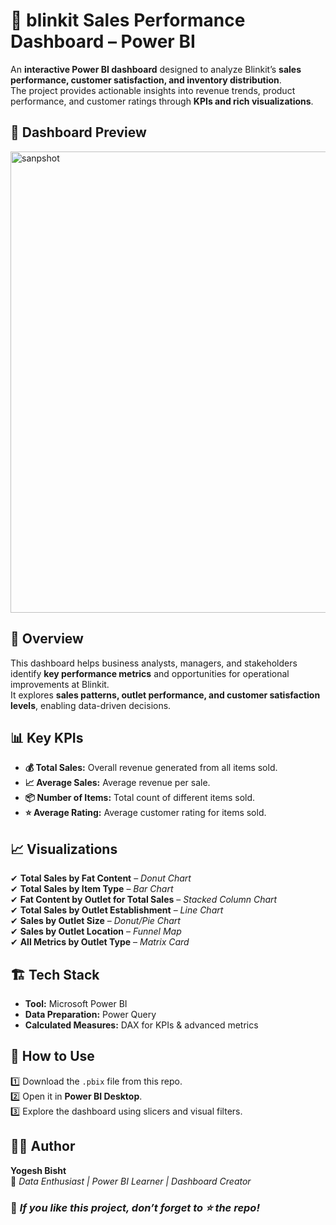 # 🛒 blinkit Sales Performance Dashboard – Power BI

An **interactive Power BI dashboard** designed to analyze Blinkit’s **sales performance, customer satisfaction, and inventory distribution**.  
The project provides actionable insights into revenue trends, product performance, and customer ratings through **KPIs and rich visualizations**.

## 📸 Dashboard Preview
<img width="1297" height="738" alt="sanpshot" src="https://github.com/user-attachments/assets/f62f3abd-c68b-4f8a-8bef-6ceaa94509ae" />

## 📌 Overview
This dashboard helps business analysts, managers, and stakeholders identify **key performance metrics** and opportunities for operational improvements at Blinkit.  
It explores **sales patterns, outlet performance, and customer satisfaction levels**, enabling data-driven decisions.

## 📊 Key KPIs

- **💰 Total Sales:** Overall revenue generated from all items sold.  
- **📈 Average Sales:** Average revenue per sale.  
- **📦 Number of Items:** Total count of different items sold.  
- **⭐ Average Rating:** Average customer rating for items sold.  

## 📈 Visualizations

✔ **Total Sales by Fat Content** – *Donut Chart*  
✔ **Total Sales by Item Type** – *Bar Chart*  
✔ **Fat Content by Outlet for Total Sales** – *Stacked Column Chart*  
✔ **Total Sales by Outlet Establishment** – *Line Chart*  
✔ **Sales by Outlet Size** – *Donut/Pie Chart*  
✔ **Sales by Outlet Location** – *Funnel Map*  
✔ **All Metrics by Outlet Type** – *Matrix Card*  

## 🏗️ Tech Stack

- **Tool:** Microsoft Power BI  
- **Data Preparation:** Power Query  
- **Calculated Measures:** DAX for KPIs & advanced metrics  

## 🚀 How to Use

1️⃣ Download the `.pbix` file from this repo.  
2️⃣ Open it in **Power BI Desktop**.  
3️⃣ Explore the dashboard using slicers and visual filters.

## 👨‍💻 Author

**Yogesh Bisht**  
📌 *Data Enthusiast | Power BI Learner | Dashboard Creator*

### 🌟 *If you like this project, don’t forget to ⭐ the repo!*


